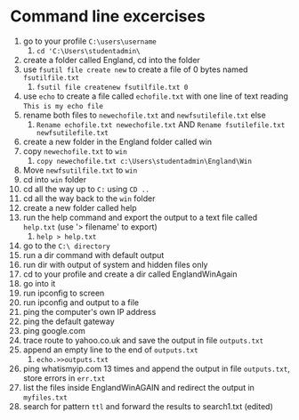 Command line excercises
===

1. go to your profile `C:\users\username` 
   1. `cd 'C:\Users\studentadmin\`
2. create a folder called England, cd into the folder
3. use `fsutil file create new` to create a file of 0 bytes named `fsutilfile.txt` 
   1. `fsutil file createnew fsutilfile.txt 0`
4. use `echo` to create a file called `echofile.txt` with one line of text reading `This is my echo file`
5. rename both files to `newechofile.txt` and `newfsutilefile.txt` else
    1. `Rename echofile.txt newechofile.txt`  AND  `Rename fsutilefile.txt newfsutilefile.txt`
6. create a new folder in the England folder called win
7. copy `newechofile.txt` to `win` 
    1. `copy newechofile.txt c:\Users\studentadmin\England\Win`
8. Move `newfsutilfile.txt` to `win`
9. cd into `win` folder
10. cd all the way up to `C:` using `CD ..`
11. cd all the way back to the `win` folder
12. create a new folder called help
13. run the help command and export the output to a text file called `help.txt`  (use '> filename' to export) 
    1. `help > help.txt`
14. go to the `C:\ directory`
15. run a dir command with default output
16. run dir with output of system and hidden files only
17. cd to your profile and create a dir called EnglandWinAgain
18. go into it
19. run ipconfig to screen
20. run ipconfig and output to a file
21. ping the computer's own IP address
22. ping the default gateway
23. ping google.com
24. trace route to yahoo.co.uk and save the output in file `outputs.txt`
25. append an empty line to the end of `outputs.txt`
    1. `echo.>>outputs.txt`
26. ping whatismyip.com 13 times and append the output in file `outputs.txt`, store errors in `err.txt`
27. list the files inside EnglandWinAGAIN and redirect the output in `myfiles.txt`
28. search for pattern `ttl` and forward the results to search1.txt (edited)